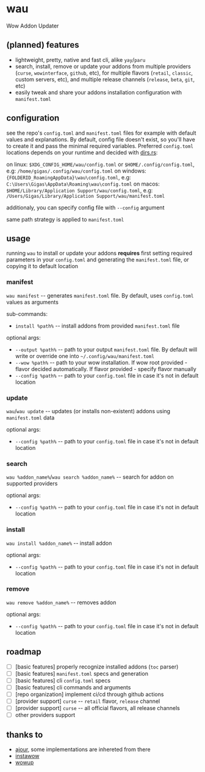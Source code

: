 # wau

Wow Addon Updater

## (planned) features

- lightweight, pretty, native and fast cli, alike `yay`/`paru`
- search, install, remove or update your addons from multiple providers (`curse`, `wowinterface`, `github`, etc), for multiple flavors (`retail`, `classic`, custom servers, etc), and multiple release channels (`release`, `beta`, `git`, etc)
- easily tweak and share your addons installation configuration with `manifest.toml`

## configuration

see the repo's `config.toml` and `manifest.toml` files for example with default values and explanations. By default, config file doesn't exist, so you'll have to create it and pass the minimal required variables. Preferred `config.toml` locations depends on your runtime and decided with [dirs.rs](https://docs.rs/dirs/latest/dirs/fn.config_local_dir.html):

on linux: `$XDG_CONFIG_HOME/wau/config.toml` or `$HOME/.config/config.toml`, e.g: `/home/gigas/.config/wau/config.toml`
on windows: `{FOLDERID_RoamingAppData}\wau\config.toml`, e.g: `C:\Users\Gigas\AppData\Roaming\wau\config.toml`
on macos: `$HOME/Library/Application Support/wau/config.toml`, e.g: `/Users/Gigas/Library/Application Support/wau/manifest.toml`

additionaly, you can specify config file with `--config` argument

same path strategy is applied to `manifest.toml`

## usage

running `wau` to install or update your addons **requires** first setting required parameters in your `config.toml` and generating the `manifest.toml` file, or copying it to default location

### manifest

`wau manifest` -- generates `manifest.toml` file. By default, uses `config.toml` values as arguments

sub-commands:
- `install %path%` -- install addons from provided `manifest.toml` file

optional args:
- `--output %path%` -- path to your output `manifest.toml` file. By default will write or override one into `~/.config/wau/manifest.toml`
- `--wow %path%` -- path to your wow installation. If wow root provided - flavor decided automatically. If flavor provided - specify flavor manually
- `--config %path%` -- path to your `config.toml` file in case it's not in default location

### update

`wau`/`wau update` -- updates (or installs non-existent) addons using `manifest.toml` data

optional args:
- `--config %path%` -- path to your `config.toml` file in case it's not in default location

### search

`wau %addon_name%`/`wau search %addon_name%` -- search for addon on supported providers

optional args:
- `--config %path%` -- path to your `config.toml` file in case it's not in default location

### install

`wau install %addon_name%` -- install addon

optional args:
- `--config %path%` -- path to your `config.toml` file in case it's not in default location

### remove

`wau remove %addon_name%` -- removes addon

optional args:
- `--config %path%` -- path to your `config.toml` file in case it's not in default location

## roadmap

- [ ] [basic features] properly recognize installed addons (`toc` parser)
- [ ] [basic features] `manifest.toml` specs and generation
- [ ] [basic features] cli `config.toml` specs
- [ ] [basic features] cli commands and arguments
- [ ] [repo organization] implement ci/cd through github actions
- [ ] [provider support] `curse` -- `retail` flavor, `release` channel
- [ ] [provider support] `curse` -- all official flavors, all release channels
- [ ] other providers support

## thanks to

- [ajour](https://github.com/ajour/ajour), some implementations are inhereted from there
- [instawow](https://github.com/layday/instawow)
- [wowup](https://github.com/WowUp)
